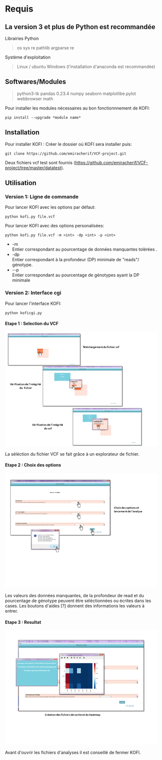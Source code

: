# Requis

## La version 3 et plus de Python est recommandée 
Librairies Python
> os
> sys
> re
> pathlib
> argparse
> re

Système d'exploitation 
> Linux / ubuntu 
> Windows (l'installation d'anaconda est recommandée) 

## Softwares/Modules
> python3-tk
> pandas 0.23.4
> numpy
> seaborn
> matplotlibe.pylot
> webbrowser
> math

Pour installer les modules nécessaires au bon fonctionnnement de KOFI:
```
pip install --upgrade *module name*
```
## Installation
Pour installer KOFI :
Créer le dossier où KOFI sera installer puis:
```
git clone https://github.com/emiracherif/VCF-project.git
```
Deux fichiers vcf test sont fournis (https://github.com/emiracherif/VCF-project/tree/master/datatest).
## Utilisation
### Version 1: Ligne de commande
Pour lancer KOFI avec les options par défaut:
```
python kofi.py file.vcf
```

Pour lancer KOFI avec des options personalisées:
```
python kofi.py file.vcf -m <int> -dp <int> -p <int>
```
- -m  
Entier correspondant au pourcentage de données manquantes tolérées . 
- -dp  
Entier correspondant à la profondeur (DP) minimale de "reads"/ génotype.
- --p  
Entier correspondant au pourcentage de génotypes ayant la DP minimale

### Version 2: Interface cgi
Pour lancer l'interface KOFI:
```
python koficgi.py
```
#### Etape 1 : Selection du VCF

![](images/KOFIFinterface.png)

La séléction du fichier VCF se fait grâce à un explorateur de fichier. 

#### Etape 2 : Choix des options

![](images/KOFIFAna.png)

Les valeurs des données manquantes, de la profondeur de read et du pourcentage de génotype peuvent être séléctionnées ou écrites dans les cases.
Les boutons d'aides [?] donnent des informations les valeurs à entrer. 

#### Etape 3 : Resultat

![](images/KOFIResul.png)

Avant d'ouvrir les fichiers d'analyses il est conseillé de fermer KOFI.


